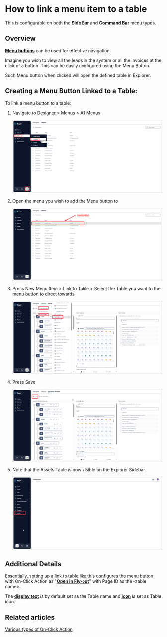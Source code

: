 # How to link a menu item to a table

This is configurable on both the **[Side Bar](</docs/Rapid/2-User Manual/glossary/glossary.md>)** and **[Command Bar](</docs/Rapid/2-User Manual/glossary/glossary.md>)** menu types.

## Overview

[**Menu buttons**](</docs/Rapid/2-User Manual/glossary/glossary.md#menu-item> "Menu item") can be used for effective navigation.

Imagine you wish to view all the leads in the system or all the invoices at the click of a button. This can be easily configured using the Menu Button.

Such Menu button when clicked will open the defined table in Explorer.

## Creating a Menu Button Linked to a Table:

To link a menu button to a table:

1. Navigate to Designer > Menus > All Menus 
 
    ![Navigate to All menus](<Navigate to All Menus.png>)
2. Open the menu you wish to add the Menu button to  

    ![Open your menu](<Open your menu.png>)
3. Press New Menu Item > Link to Table > Select the Table you want to the menu button to direct towards  

    ![Create menu linked to table](<Create menu linked to table.png>)
4. Press Save  

    ![Save the menu](<Save menu.png>)
5. Note that the Assets Table is now visible on the Explorer Sidebar  

    ![Observe new menu in Explorer sidebar](<Observe new menu in sidebar.png>)

## Additional Details

Essentially, setting up a link to table like this configures the menu button with On-Click Action as "[**Open in Fly-out**](/docs/Rapid/3-Keyper%20Manual/2-Designer/3-Menus/Menu%20Actions/open-in-flyout/open-in-flyout.md "How to open a specific page in Fly-out with a click of a Menu button?")" with Page ID as the &lt;table name&gt;.

The [**display text**](/docs/Rapid/3-Keyper%20Manual/2-Designer/3-Menus/3-menu-button-configuration/how-to-create-new-menu-item/how-to-create-new-menu-item.md "How to create a new menu item, set display text and icon?") is by default set as the Table name and [**icon**](/docs/Rapid/3-Keyper%20Manual/2-Designer/3-Menus/3-menu-button-configuration/how-to-create-new-menu-item/how-to-create-new-menu-item.md "How to create a new menu item, set display text and icon?") is set as Table icon.

## Related articles

[Various types of On-Click Action](/docs/Rapid/3-Keyper%20Manual/2-Designer/3-Menus/3-menu-button-configuration/1-how-to-set-on-click-action-for-a-menu/1-how-to-set-on-click-action-for-a-menu.md "How to set On-Click Action for a menu item?")
